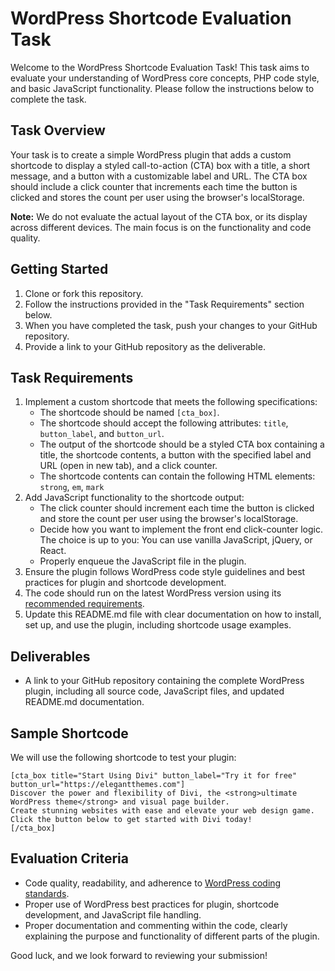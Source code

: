 # WordPress Shortcode Evaluation Task

Welcome to the WordPress Shortcode Evaluation Task! This task aims to evaluate your understanding of WordPress core concepts, PHP code style, and basic JavaScript functionality. Please follow the instructions below to complete the task.

## Task Overview

Your task is to create a simple WordPress plugin that adds a custom shortcode to display a styled call-to-action (CTA) box with a title, a short message, and a button with a customizable label and URL. The CTA box should include a click counter that increments each time the button is clicked and stores the count per user using the browser's localStorage.

**Note:** We do not evaluate the actual layout of the CTA box, or its display across different devices. The main focus is on the functionality and code quality.

## Getting Started

1. Clone or fork this repository.
2. Follow the instructions provided in the "Task Requirements" section below.
3. When you have completed the task, push your changes to your GitHub repository.
4. Provide a link to your GitHub repository as the deliverable.

## Task Requirements

1. Implement a custom shortcode that meets the following specifications:
   - The shortcode should be named `[cta_box]`.
   - The shortcode should accept the following attributes: `title`, `button_label`, and `button_url`.
   - The output of the shortcode should be a styled CTA box containing a title, the shortcode contents, a button with the specified label and URL (open in new tab), and a click counter.
   - The shortcode contents can contain the following HTML elements: `strong`, `em`, `mark`
2. Add JavaScript functionality to the shortcode output:
   - The click counter should increment each time the button is clicked and store the count per user using the browser's localStorage.
   - Decide how you want to implement the front end click-counter logic. The choice is up to you: You can use vanilla JavaScript, jQuery, or React.
   - Properly enqueue the JavaScript file in the plugin.
3. Ensure the plugin follows WordPress code style guidelines and best practices for plugin and shortcode development.
4. The code should run on the latest WordPress version using its [recommended requirements](https://wordpress.org/about/requirements/).
5. Update this README.md file with clear documentation on how to install, set up, and use the plugin, including shortcode usage examples.

## Deliverables

- A link to your GitHub repository containing the complete WordPress plugin, including all source code, JavaScript files, and updated README.md documentation.

## Sample Shortcode

We will use the following shortcode to test your plugin:

```
[cta_box title="Start Using Divi" button_label="Try it for free" button_url="https://elegantthemes.com"]
Discover the power and flexibility of Divi, the <strong>ultimate WordPress theme</strong> and visual page builder.
Create stunning websites with ease and elevate your web design game. Click the button below to get started with Divi today!
[/cta_box]
```

## Evaluation Criteria

- Code quality, readability, and adherence to [WordPress coding standards](https://developer.wordpress.org/coding-standards/wordpress-coding-standards/).
- Proper use of WordPress best practices for plugin, shortcode development, and JavaScript file handling.
- Proper documentation and commenting within the code, clearly explaining the purpose and functionality of different parts of the plugin.

Good luck, and we look forward to reviewing your submission!
